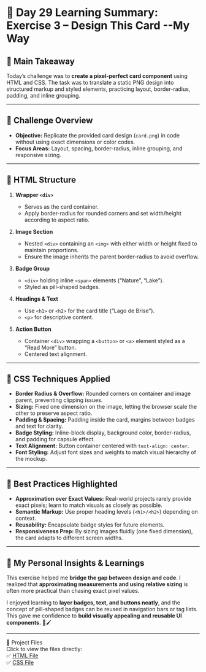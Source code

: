 # 🌟 Day 29 Learning Summary: Exercise 3 – Design This Card --My Way

## 📌 Main Takeaway  
Today’s challenge was to **create a pixel-perfect card component** using HTML and CSS. The task was to translate a static PNG design into structured markup and styled elements, practicing layout, border-radius, padding, and inline grouping.  

---

## 🔹 Challenge Overview  
- **Objective:** Replicate the provided card design (`card.png`) in code without using exact dimensions or color codes.  
- **Focus Areas:** Layout, spacing, border-radius, inline grouping, and responsive sizing.  

---

## 🔹 HTML Structure  
1. **Wrapper `<div>`**  
   - Serves as the card container.  
   - Apply border-radius for rounded corners and set width/height according to aspect ratio.  

2. **Image Section**  
   - Nested `<div>` containing an `<img>` with either width or height fixed to maintain proportions.  
   - Ensure the image inherits the parent border-radius to avoid overflow.  

3. **Badge Group**  
   - `<div>` holding inline `<span>` elements (“Nature”, “Lake”).  
   - Styled as pill-shaped badges.  

4. **Headings & Text**  
   - Use `<h1>` or `<h2>` for the card title (“Lago de Brise”).  
   - `<p>` for descriptive content.  

5. **Action Button**  
   - Container `<div>` wrapping a `<button>` or `<a>` element styled as a “Read More” button.  
   - Centered text alignment.  

---

## 🔹 CSS Techniques Applied  
- **Border Radius & Overflow:** Rounded corners on container and image parent, preventing clipping issues.  
- **Sizing:** Fixed one dimension on the image, letting the browser scale the other to preserve aspect ratio.  
- **Padding & Spacing:** Padding inside the card, margins between badges and text for clarity.  
- **Badge Styling:** Inline-block display, background color, border-radius, and padding for capsule effect.  
- **Text Alignment:** Button container centered with `text-align: center`.  
- **Font Styling:** Adjust font sizes and weights to match visual hierarchy of the mockup.  

---

## 🔹 Best Practices Highlighted  
- **Approximation over Exact Values:** Real-world projects rarely provide exact pixels; learn to match visuals as closely as possible.  
- **Semantic Markup:** Use proper heading levels (`<h1>/<h2>`) depending on context.  
- **Reusability:** Encapsulate badge styles for future elements.  
- **Responsiveness Prep:** By sizing images fluidly (one fixed dimension), the card adapts to different screen widths.  

---

## 🌟 My Personal Insights & Learnings  
This exercise helped me **bridge the gap between design and code**. I realized that **approximating measurements and using relative sizing** is often more practical than chasing exact pixel values.  

I enjoyed learning to **layer badges, text, and buttons neatly**, and the concept of pill-shaped badges can be reused in navigation bars or tag lists. This gave me confidence to **build visually appealing and reusable UI components**. 🚀🖌️

---

📂 Project Files  
Click to view the files directly:  
✅ [HTML File](./index.html)   
✅ [CSS File](./style.css) 


 




